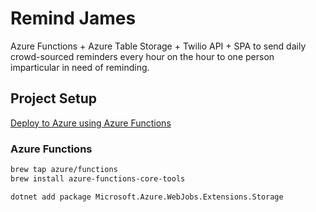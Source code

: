 # Remind James

Azure Functions + Azure Table Storage + Twilio API + SPA to send daily crowd-sourced reminders every hour on the hour to one person imparticular in need of reminding.

## Project Setup

[Deploy to Azure using Azure Functions](https://code.visualstudio.com/tutorials/functions-extension/getting-started)

### Azure Functions

```bash
brew tap azure/functions
brew install azure-functions-core-tools
```

```bash
dotnet add package Microsoft.Azure.WebJobs.Extensions.Storage
```
